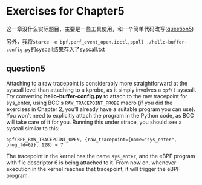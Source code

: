 # Exercises for Chapter5 

这一章没什么实际题目，主要是一些工具使用，和一个简单代码改写([question5](./question5/mysolve.py))

另外，我将`starce -e bpf,perf_event_open,ioctl,ppoll ./hello-buffer-config.py`的syscall结果存入了[syscall.txt](syscall.txt)

## question5
Attaching to a raw tracepoint is considerably more straightforward at the syscall level than attaching to a kprobe, as it simply involves a `bpf()` syscall. Try converting **hello-buffer-config.py** to attach to the raw tracepoint for sys_enter, using BCC's `RAW_TRACEPOINT_PROBE` macro (if you did the exercises in Chapter 2, you’ll already have a suitable program you can use). You won’t need to explicitly attach the program in the Python code, as BCC will take care of it for you. Running this under strace, you should see a syscall similar to this: 

   ```shell
   bpf(BPF_RAW_TRACEPOINT_OPEN, {raw_tracepoint={name="sys_enter", prog_fd=6}}, 128) = 7 
   ```

   The tracepoint in the kernel has the name `sys_enter`, and the eBPF program with file descriptor 6 is being attached to it. From now on, whenever execution in the kernel reaches that tracepoint, it will trigger the eBPF program.